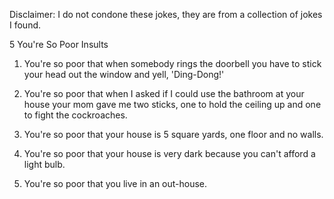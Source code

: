 Disclaimer: I do not condone these jokes, they are from a collection of jokes I found.

5 You're So Poor Insults

1) You're so poor that when somebody rings the doorbell you have to stick your head out the window and yell, 'Ding-Dong!'

2) You're so poor that when I asked if I could use the bathroom at your house your mom gave me two sticks, one to hold the ceiling up and one to fight the cockroaches.

3) You're so poor that your house is 5 square yards, one floor and no walls.

4) You're so poor that your house is very dark because you can't afford a light bulb.

5) You're so poor that you live in an out-house.

